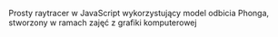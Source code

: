 Prosty raytracer w JavaScript wykorzystujący model odbicia Phonga, stworzony w ramach zajęć z grafiki komputerowej
